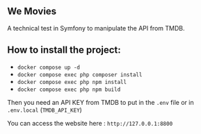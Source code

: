We Movies
---------

A technical test in Symfony to manipulate the API from TMDB.

How to install the project:
---------------------------
- `docker compose up -d`
- `docker compose exec php composer install`
- `docker compose exec php npm install`
- `docker compose exec php npm build` 

Then you need an API KEY from TMDB to put in the `.env` file or in `.env.local` (`TMDB_API_KEY`)

You can access the website here : `http://127.0.0.1:8800`
